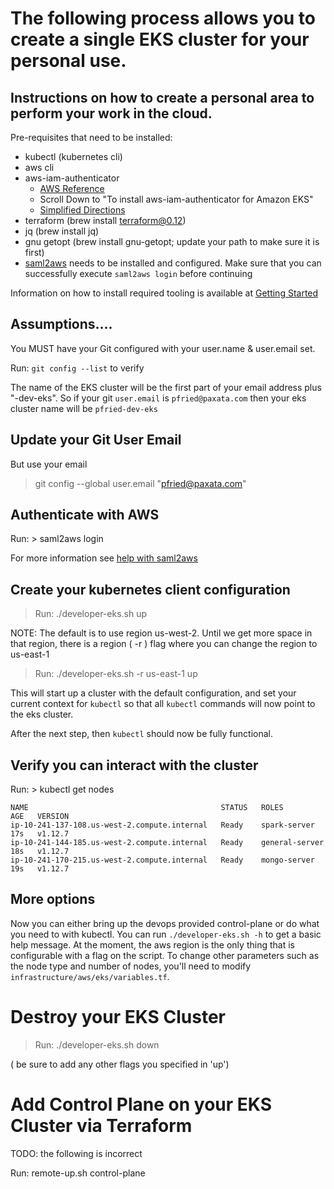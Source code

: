 
# The following process allows you to create a single EKS cluster for your personal use.



## Instructions on how to create a personal area to perform your work in the cloud.

Pre-requisites that need to be installed:
- kubectl (kubernetes cli)
- aws cli
- aws-iam-authenticator
  - [AWS Reference](https://docs.aws.amazon.com/eks/latest/userguide/getting-started.html)
  - Scroll Down to "To install aws-iam-authenticator for Amazon EKS"
  - [Simplified Directions](aws-authenticator-macos.md)
- terraform (brew install terraform@0.12)
- jq (brew install jq)
- gnu getopt (brew install gnu-getopt; update your path to make sure it is first)
- [saml2aws](saml2aws.md) needs to be installed and configured. Make sure that you can successfully execute `saml2aws login` before continuing

Information on how to install required tooling is available at [Getting Started](installation/README.md)

## Assumptions....

You MUST have your Git configured with your user.name & user.email set.

Run:  `git config --list` to verify

The name of the EKS cluster will be the first part of your email address plus "-dev-eks". So if your git `user.email` is `pfried@paxata.com` then your eks cluster name will be `pfried-dev-eks`

## Update your Git User Email

But use your email

>  git config --global user.email "pfried@paxata.com"


## Authenticate with AWS

Run:  > saml2aws login

For more information see [help with saml2aws](saml2aws.md)

## Create your kubernetes client configuration

> Run: ./developer-eks.sh up

NOTE: The default is to use region us-west-2.  Until we get more space in that region, there is a region ( -r ) flag where you can change the region to us-east-1

> Run: ./developer-eks.sh -r us-east-1 up

This will start up a cluster with the default configuration, and set your current context for `kubectl` so that all `kubectl` commands will now point to the eks cluster.

After the next step, then `kubectl` should now be fully functional.

## Verify you can interact with the cluster

Run: > kubectl get nodes

```
NAME                                           STATUS   ROLES            AGE   VERSION
ip-10-241-137-108.us-west-2.compute.internal   Ready    spark-server     17s   v1.12.7
ip-10-241-144-185.us-west-2.compute.internal   Ready    general-server   18s   v1.12.7
ip-10-241-170-215.us-west-2.compute.internal   Ready    mongo-server     19s   v1.12.7
```

## More options
 Now you can either bring up the devops provided control-plane or do what you need to with kubectl.	You can run `./developer-eks.sh -h` to get a basic help message. At the moment, the aws region is the only thing that is configurable with a flag on the script. To change other parameters such as the node type and number of nodes, you'll need to modify `infrastructure/aws/eks/variables.tf`.

# Destroy your EKS Cluster

> Run: ./developer-eks.sh down

( be sure to add any other flags you specified in 'up')


# Add Control Plane on your EKS Cluster via Terraform

TODO:  the following is incorrect

Run:  remote-up.sh control-plane
